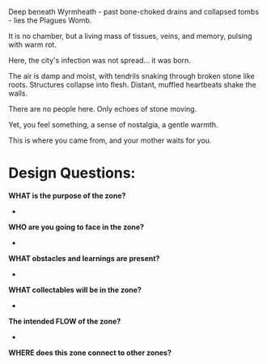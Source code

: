 
Deep beneath Wyrmheath - past bone-choked drains and collapsed tombs - lies the Plagues Womb.

It is no chamber, but a living mass of tissues, veins, and memory, pulsing with warm rot.

Here, the city's infection was not spread... it was born.

The air is damp and moist, with tendrils snaking through broken stone like roots. Structures collapse into flesh. Distant, muffled heartbeats shake the walls. 

There are no people here. Only echoes of stone moving. 

Yet, you feel something, a sense of nostalgia, a gentle warmth.

This is where you came from, and your mother waits for you.



# Design Questions:

**WHAT is the purpose of the zone?**

- 


**WHO are you going to face in the zone?**

- 


**WHAT obstacles and learnings are present?**

- 


**WHAT collectables will be in the zone?**

- 


**The intended FLOW of the zone?**

- 


**WHERE does this zone connect to other zones?**